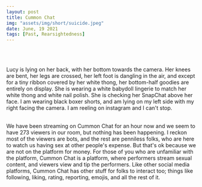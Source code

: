 ```yaml
---
layout: post
title: Cummon Chat
img: "assets/img/short/suicide.jpeg"
date: June, 19 2021
tags: [Past, Rearsightedness]
---
```



<br><br>

<p align="justify">

Lucy is lying on her back, with her bottom towards the camera. Her knees are bent, her legs are crossed, her left foot is dangling in the air, and except for a tiny ribbon covered by her white thong, her bottom-half goodies are entirely on display. She is wearing a white babydoll lingerie to match her white thong and white nail polish. She is checking her SnapChat above her face. I am wearing black boxer shorts, and am lying on my left side with my right facing the camera. I am reeling on instagram and I can't stop. <br><br>
  
We have been streaming on Cummon Chat for an hour now and we seem to have 273 viewers in our room, but nothing has been happening. I reckon most of the viewers are bots, and the rest are penniless folks, who are here to watch us having sex at other people's expense. But that's ok because we are not on the platform for money. For those of you who are unfamiliar with the platform, Cummon Chat is a platform, where performers stream sexual content, and viewers view and tip the performers. Like other social media platforms, Cummon Chat has other stuff for folks to interact too; things like following, liking, rating, reporting, emojis, and all the rest of it.    
  
  
  
  
  
</p>  
